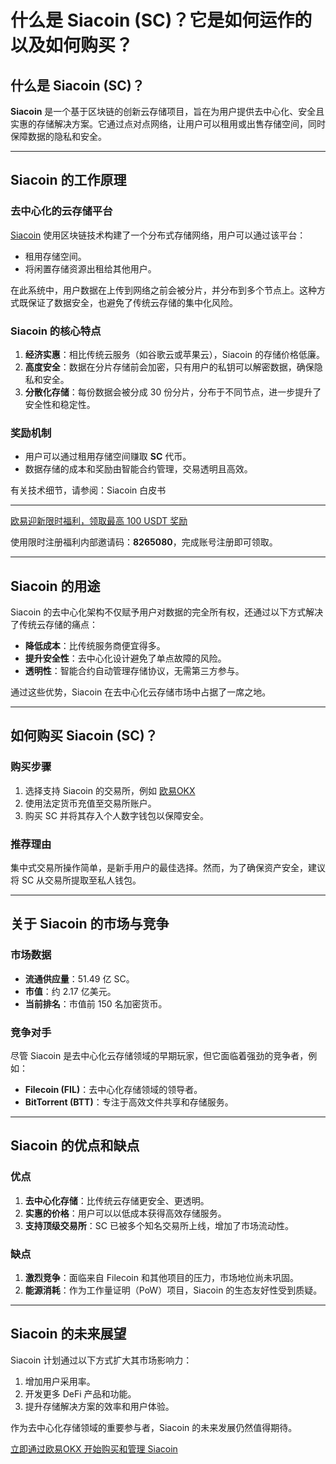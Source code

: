 # 什么是 Siacoin (SC)？它是如何运作的以及如何购买？



## 什么是 Siacoin (SC)？

**Siacoin** 是一个基于区块链的创新云存储项目，旨在为用户提供去中心化、安全且实惠的存储解决方案。它通过点对点网络，让用户可以租用或出售存储空间，同时保障数据的隐私和安全。

---

## Siacoin 的工作原理

### **去中心化的云存储平台**
[Siacoin](https://sia.tech/) 使用区块链技术构建了一个分布式存储网络，用户可以通过该平台：
- 租用存储空间。
- 将闲置存储资源出租给其他用户。

在此系统中，用户数据在上传到网络之前会被分片，并分布到多个节点上。这种方式既保证了数据安全，也避免了传统云存储的集中化风险。

### **Siacoin 的核心特点**
1. **经济实惠**：相比传统云服务（如谷歌云或苹果云），Siacoin 的存储价格低廉。
2. **高度安全**：数据在分片存储前会加密，只有用户的私钥可以解密数据，确保隐私和安全。
3. **分散化存储**：每份数据会被分成 30 份分片，分布于不同节点，进一步提升了安全性和稳定性。

### **奖励机制**
- 用户可以通过租用存储空间赚取 **SC** 代币。
- 数据存储的成本和奖励由智能合约管理，交易透明且高效。

有关技术细节，请参阅：Siacoin 白皮书

---
[欧易迎新限时福利，领取最高 100 USDT 奖励](https://bit.ly/OKXe)

使用限时注册福利内部邀请码：**8265080**，完成账号注册即可领取。

---
## Siacoin 的用途

Siacoin 的去中心化架构不仅赋予用户对数据的完全所有权，还通过以下方式解决了传统云存储的痛点：
- **降低成本**：比传统服务商便宜得多。
- **提升安全性**：去中心化设计避免了单点故障的风险。
- **透明性**：智能合约自动管理存储协议，无需第三方参与。

通过这些优势，Siacoin 在去中心化云存储市场中占据了一席之地。

---

## 如何购买 Siacoin (SC)？

### **购买步骤**
1. 选择支持 Siacoin 的交易所，例如 [欧易OKX](https://bit.ly/OKXe)
2. 使用法定货币充值至交易所账户。
3. 购买 SC 并将其存入个人数字钱包以保障安全。

### **推荐理由**
集中式交易所操作简单，是新手用户的最佳选择。然而，为了确保资产安全，建议将 SC 从交易所提取至私人钱包。

---

## 关于 Siacoin 的市场与竞争

### **市场数据**
- **流通供应量**：51.49 亿 SC。
- **市值**：约 2.17 亿美元。
- **当前排名**：市值前 150 名加密货币。

### **竞争对手**
尽管 Siacoin 是去中心化云存储领域的早期玩家，但它面临着强劲的竞争者，例如：
- **Filecoin (FIL)**：去中心化存储领域的领导者。
- **BitTorrent (BTT)**：专注于高效文件共享和存储服务。

---

## Siacoin 的优点和缺点

### **优点**
1. **去中心化存储**：比传统云存储更安全、更透明。
2. **实惠的价格**：用户可以以低成本获得高效存储服务。
3. **支持顶级交易所**：SC 已被多个知名交易所上线，增加了市场流动性。

### **缺点**
1. **激烈竞争**：面临来自 Filecoin 和其他项目的压力，市场地位尚未巩固。
2. **能源消耗**：作为工作量证明（PoW）项目，Siacoin 的生态友好性受到质疑。

---

## Siacoin 的未来展望

Siacoin 计划通过以下方式扩大其市场影响力：
1. 增加用户采用率。
2. 开发更多 DeFi 产品和功能。
3. 提升存储解决方案的效率和用户体验。

作为去中心化存储领域的重要参与者，Siacoin 的未来发展仍然值得期待。

[立即通过欧易OKX 开始购买和管理 Siacoin](https://bit.ly/OKXe)
